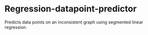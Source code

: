 # Regression-datapoint-predictor
Predicts data points on an inconsistent graph using segmented linear regression.
